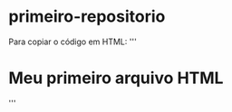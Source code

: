 # primeiro-repositorio

Para copiar o código em HTML: 
'''
<html>
 <h1>Meu primeiro arquivo HTML</h1>
</html>
'''
